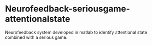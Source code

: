 # Neurofeedback-seriousgame-attentionalstate
Neurofeedback system developed in matlab to identify attentional state combined with a serious game.
